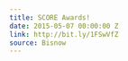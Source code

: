 ```yaml
---
title: SCORE Awards!
date: 2015-05-07 00:00:00 Z
link: http://bit.ly/1FSwVfZ
source: Bisnow
---
```


